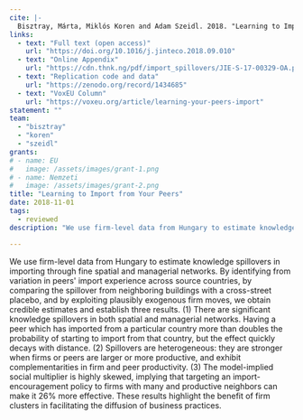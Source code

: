 ```yaml
---
cite: |-
  Bisztray, Márta, Miklós Koren and Adam Szeidl. 2018. "Learning to Import from Your Peers" Journal of International Economics. 115(November), pp. 242-258.
links:
  - text: "Full text (open access)"
    url: "https://doi.org/10.1016/j.jinteco.2018.09.010"
  - text: "Online Appendix"
    url: "https://cdn.thnk.ng/pdf/import_spillovers/JIE-S-17-00329-OA.pdf"
  - text: "Replication code and data"
    url: "https://zenodo.org/record/1434685"
  - text: "VoxEU Column"
    url: "https://voxeu.org/article/learning-your-peers-import"
statement: ""
team:
  - "bisztray"
  - "koren"
  - "szeidl"
grants:
# - name: EU
#   image: /assets/images/grant-1.png
# - name: Nemzeti
#   image: /assets/images/grant-2.png
title: "Learning to Import from Your Peers"
date: 2018-11-01
tags:
  - reviewed
description: "We use firm-level data from Hungary to estimate knowledge spillovers in importing through fine spatial and managerial networks. By identifying from variation in peers' import experience across source countries, by comparing the spillover from neighboring buildings with a cross-street placebo, and by exploiting plausibly exogenous firm moves, we obtain credible estimates and establish three results. (1) There are significant knowledge spillovers in both spatial and managerial networks. Having a peer which has imported from a particular country more than doubles the probability of starting to import from that country, but the effect quickly decays with distance. (2) Spillovers are heterogeneous: they are stronger when firms or peers are larger or more productive, and exhibit complementarities in firm and peer productivity. (3) The model-implied social multiplier is highly skewed, implying that targeting an import-encouragement policy to firms with many and productive neighbors can make it 26\\% more effective. These results highlight the benefit of firm clusters in facilitating the diffusion of business practices.\n"

---
```


We use firm-level data from Hungary to estimate knowledge spillovers in importing through fine spatial and managerial networks. By identifying from variation in peers' import experience across source countries, by comparing the spillover from neighboring buildings with a cross-street placebo, and by exploiting plausibly exogenous firm moves, we obtain credible estimates and establish three results. (1) There are significant knowledge spillovers in both spatial and managerial networks. Having a peer which has imported from a particular country more than doubles the probability of starting to import from that country, but the effect quickly decays with distance. (2) Spillovers are heterogeneous: they are stronger when firms or peers are larger or more productive, and exhibit complementarities in firm and peer productivity. (3) The model-implied social multiplier is highly skewed, implying that targeting an import-encouragement policy to firms with many and productive neighbors can make it 26\% more effective. These results highlight the benefit of firm clusters in facilitating the diffusion of business practices.

